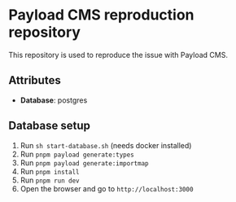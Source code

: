 # Payload CMS reproduction repository

This repository is used to reproduce the issue with Payload CMS.

## Attributes

- **Database**: postgres

## Database setup

1. Run `sh start-database.sh` (needs docker installed)
2. Run `pnpm payload generate:types`
3. Run `pnpm payload generate:importmap`
4. Run `pnpm install`
5. Run `pnpm run dev`
6. Open the browser and go to `http://localhost:3000`

